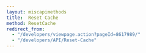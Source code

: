 ```yaml
---
layout: miscapimethods
title:  Reset Cache
method: ResetCache
redirect_from:
  - "/developers/viewpage.action?pageId=8617989/"
  - "/developers/API/Reset-Cache"
---
```

